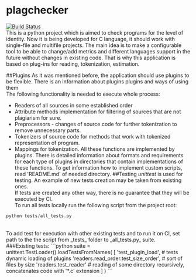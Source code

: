 # plagchecker
[![Build Status](https://travis-ci.org/akhtyamovrr/plagchecker.svg?branch=develop)](https://travis-ci.org/akhtyamovrr/plagchecker)</br>
This is a python project which is aimed to check programs for the level of identity.
Now it is being developed for C language, it should work with single-file and multifile projects.
The main idea is to make a configurable tool to be able to change/add metrics and different languages support in the future without changes in existing code. That is why this application is based on plug-ins for reading, tokenization, estimation.

##Plugins
As it was mentioned before, the application should use plugins to be flexible. There is an information about plugins plugins and ways of using them
</br>
The following functionality is needed to execute whole process:
* Readers of all sources in some established order
* Attribute methods implementation for filtering of sources that are not plagiarism for sure.
* Preprocessors - changes of source code for further tokenization to remove unnecessary parts. 
* Tokenizers of source code for methods that work with tokenized representation of program.
* Mappings for tokenization.
All these functions are implemented by plugins.
There is detailed information about formats and requirements for each type of plugins in directories that contain 
implementations of these functions. To get information how to implement custom scripts, read 'README.md' of 
needed directory.
##Testing
*unittest* is used for testing. An example of new tests creation may be taken from existing ones.</br>
If tests are created any other way, there is no guarantee that they will be executed by CI.</br>
To run all tests locally run the following script from the project root: 
```python
python tests/all_tests.py
```
</br>
To add test for execution with other existing tests and to run it on CI, set path to the the script from _tests_ folder to _all_tests.py_ suite.</br>
###Existing tests:
```python
suite = unittest.TestLoader().loadTestsFromNames(
    [
        'test_plugin_load',  # tests dynamic loading of plugins
        'readers.read_order.test_size_order',  # sort of files by size
        'readers.test_reader'  # reading of some directory recursively, concatenates code with '*.c' extension
    ]
)
```